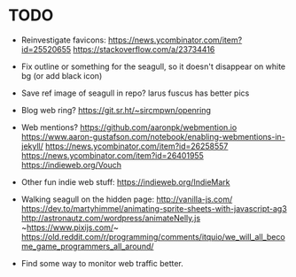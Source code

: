 
# TODO

- Reinvestigate favicons:
  https://news.ycombinator.com/item?id=25520655
  https://stackoverflow.com/a/23734416

- Fix outline or something for the seagull, so it doesn't disappear on white bg (or add black icon)

- Save ref image of seagull in repo? larus fuscus has better pics

- Blog web ring?
  https://git.sr.ht/~sircmpwn/openring

- Web mentions?
  https://github.com/aaronpk/webmention.io
  https://www.aaron-gustafson.com/notebook/enabling-webmentions-in-jekyll/
  https://news.ycombinator.com/item?id=26258557
  https://news.ycombinator.com/item?id=26401955
  https://indieweb.org/Vouch

- Other fun indie web stuff:
  https://indieweb.org/IndieMark

- Walking seagull on the hidden page:
  http://vanilla-js.com/
  https://dev.to/martyhimmel/animating-sprite-sheets-with-javascript-ag3
  http://astronautz.com/wordpress/animateNelly.js
  ~https://www.pixijs.com/~
  https://old.reddit.com/r/programming/comments/itquio/we_will_all_become_game_programmers_all_around/

- Find some way to monitor web traffic better.
